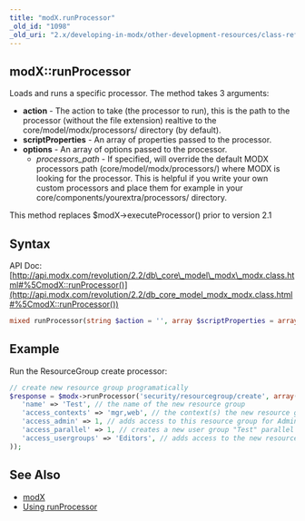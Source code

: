```yaml
---
title: "modX.runProcessor"
_old_id: "1098"
_old_uri: "2.x/developing-in-modx/other-development-resources/class-reference/modx/modx.runprocessor"
---
```


## modX::runProcessor

 Loads and runs a specific processor. The method takes 3 arguments:

- **action** - The action to take (the processor to run), this is the path to the processor (without the file extension) realtive to the core/model/modx/processors/ directory (by default).
- **scriptProperties** - An array of properties passed to the processor.
- **options** - An array of options passed to the processor. 
  - _processors\_path_ - If specified, will override the default MODX processors path (core/model/modx/processors/) where MODX is looking for the processor. This is helpful if you write your own custom processors and place them for example in your core/components/yourextra/processors/ directory.

 This method replaces $modX->executeProcessor() prior to version 2.1 

## Syntax

 API Doc: [http://api.modx.com/revolution/2.2/db\_core\_model\_modx\_modx.class.html#%5CmodX::runProcessor()](http://api.modx.com/revolution/2.2/db_core_model_modx_modx.class.html#%5CmodX::runProcessor())

 ``` php 
mixed runProcessor(string $action = '', array $scriptProperties = array(), array $options = array())
```

## Example

 Run the ResourceGroup create processor:

 ``` php 
// create new resource group programatically
$response = $modx->runProcessor('security/resourcegroup/create', array(
	'name' => 'Test', // the name of the new resource group
	'access_contexts' => 'mgr,web', // the context(s) the new resource group is restricting access in
	'access_admin' => 1, // adds access to this resource group for Administrators
	'access_parallel' => 1, // creates a new user group "Test" parallel to the resource group
	'access_usergroups' => 'Editors', // adds access to the new resource group for the user group "Editors"
));
```

## See Also

- [modX](developing-in-modx/other-development-resources/class-reference/modx "modX")
- [Using runProcessor](developing-in-modx/advanced-development/using-runprocessor)